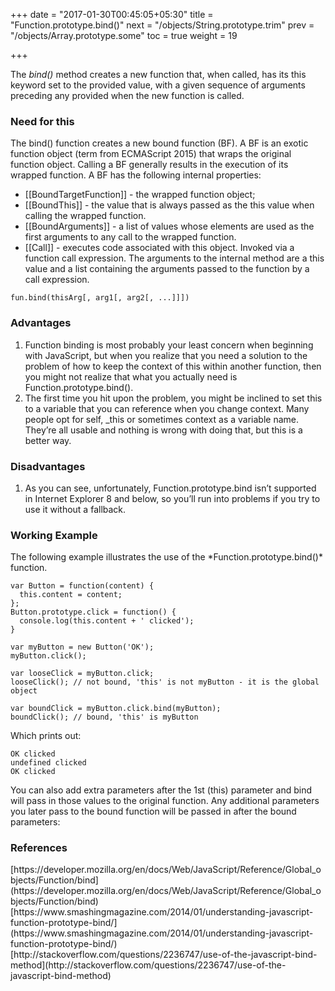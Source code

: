 +++
date = "2017-01-30T00:45:05+05:30"
title = "Function.prototype.bind()"
next = "/objects/String.prototype.trim"
prev = "/objects/Array.prototype.some"
toc = true
weight = 19

+++


The *bind()* method creates a new function that, when called, has its this keyword set to the provided value, with a given sequence of arguments preceding any provided when the new function is called.

<h3>Need for this</h3>
The bind() function creates a new bound function (BF). A BF is an exotic function object (term from ECMAScript 2015)  that wraps the original function object. Calling a BF generally results in the execution of its wrapped function.
A BF has the following internal properties:


   <ul><li>[[BoundTargetFunction]] - the wrapped function object;</li>
   <li>[[BoundThis]] - the value that is always passed as the this value when calling the wrapped function.</li><li>[[BoundArguments]]  - a list of values whose elements are used as the first arguments to any call to the wrapped function.</li><li>[[Call]] - executes code associated with this object. Invoked via a function call expression. The arguments to the internal method are a this value and a list containing the arguments passed to the function by a call expression.</li>

   </ul>


    fun.bind(thisArg[, arg1[, arg2[, ...]]])

<h3>Advantages</h3>
<ol>
  <li>Function binding is most probably your least concern when beginning with JavaScript, but when you realize that you need a solution to the problem of how to keep the context of this within another function, then you might not realize that what you actually need is Function.prototype.bind().
  </li>
  <li>The first time you hit upon the problem, you might be inclined to set this to a variable that you can reference when you change context. Many people opt for self, _this or sometimes context as a variable name. They’re all usable and nothing is wrong with doing that, but this is a better way.</li>
</ol>

<h3>Disadvantages</h3>
<ol>
  <li>As you can see, unfortunately, Function.prototype.bind isn’t supported in Internet Explorer 8 and below, so you’ll run into problems if you try to use it without a fallback.</li>
</ol>

<h3>Working Example</h3>
The following example illustrates the use of the *Function.prototype.bind()* function.

	var Button = function(content) { 
	  this.content = content;
	};
	Button.prototype.click = function() {
	  console.log(this.content + ' clicked');
	}
	
	var myButton = new Button('OK');
	myButton.click();
	
	var looseClick = myButton.click;
	looseClick(); // not bound, 'this' is not myButton - it is the global object
	
	var boundClick = myButton.click.bind(myButton);
	boundClick(); // bound, 'this' is myButton

Which prints out:

	OK clicked
	undefined clicked
	OK clicked

You can also add extra parameters after the 1st (this) parameter and bind will pass in those values to the original function. Any additional parameters you later pass to the bound function will be passed in after the bound parameters:

<h3>References</h3>
[https://developer.mozilla.org/en/docs/Web/JavaScript/Reference/Global_objects/Function/bind](https://developer.mozilla.org/en/docs/Web/JavaScript/Reference/Global_objects/Function/bind)
[https://www.smashingmagazine.com/2014/01/understanding-javascript-function-prototype-bind/](https://www.smashingmagazine.com/2014/01/understanding-javascript-function-prototype-bind/)
[http://stackoverflow.com/questions/2236747/use-of-the-javascript-bind-method](http://stackoverflow.com/questions/2236747/use-of-the-javascript-bind-method)

